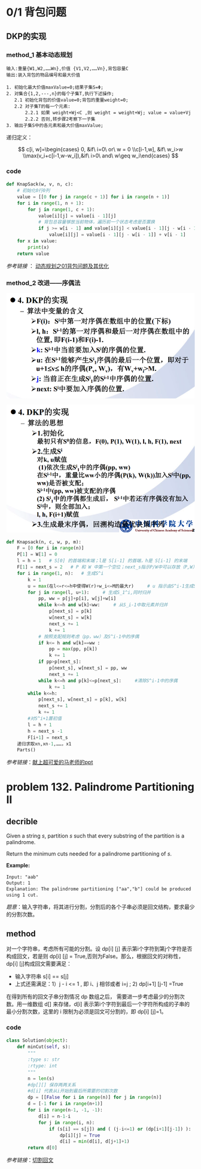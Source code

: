 # 0/1 背包问题

## DKP的实现

### method_1  基本动态规划

```
输入:重量{W1,W2,……Wn},价值 {V1,V2,……Vn},背包容量C
输出:装入背包的物品编号和最大价值
 
1. 初始化最大价值maxValue=0;结果子集S=Φ;
2. 对集合{1,2,---,n}的每个子集T,执行下述操作;
   2.1 初始化背包的价值value=0;背包的重量weight=0;
   2.2 对子集T的每一个元素:
       2.2.1 如果 weight+Wj<C ,则 weight = weight+Wj; value = value+Vj
       2.2.2 否则,转步骤2考察下一子集
3. 输出子集S中的各元素和最大价值maxValue;
```

递归定义：

$$ c[i, w]=\begin{cases} 0, &if\  i=0\ or\ w = 0 \\c[i-1,w], &if\ w_i>w \\max(v_i+c[i-1,w-w_i]),&if\ i>0\ and\ w\geq w_i\end{cases} $$

### code

```python
def KnapSack(w, v, n, c):
    # 初始化0行0列
    value = [[0 for j in range(c + 1)] for i in range(n + 1)]
    for i in range(1, n + 1):
        for j in range(1, c + 1):
            value[i][j] = value[i - 1][j]
            # 背包总容量够放当前物体，遍历前一个状态考虑是否置换
            if j >= w[i - 1] and value[i][j] < value[i - 1][j - w[i - 1]] + v[i - 1]:
                value[i][j] = value[i - 1][j - w[i - 1]] + v[i - 1]
    for x in value:
        print(x)
    return value            
```

*参考链接* ： [动态规划之01背包问题及其优化](https://blog.csdn.net/qq_34178562/article/details/79959380)

### method_2 改进——序偶法

![](https://github.com/koala7580/weekCoding/blob/master/DKP_value.png)

![](https://github.com/koala7580/weekCoding/blob/master/DKP_algorithm.png)

```python
def Knapsack(n, c, w, p, m):
    F = [0 for i in range(n)]
    P[1] = W[1] = 0
    l = h = 1	# S[0] 的首端和末端；l是 S[i-1] 的首端，h是 S[i-1] 的末端
    F[1] = next_s = 2 	# P 和 W 中第一个空位；next_s指示P/W中可以存放（P,W）序偶的第一个位置
    for i in range(1, n):	# 生成S^i
        k = 1
        u = max(在l<=r<=h中使得W(r)+w_i<=M的最大r)		# u 指示由S^i-1生成S_1^i的最大有效位置
        for j in range(l, u+1):		# 生成S_1^i,同时归并
            pp, ww = p[j]+p[i], w[j]+w[i] 
            while k<=h and w[k]<ww:		# 从S_i-1中取元素并归并
                p[next_s] = p[k]
                w[next_s] = w[k]
                next_s += 1
                k += 1
            # 按照支配规则考虑（pp，ww）及S^i-1中的序偶
            if k<= h and w[k]==ww :
                pp = max(pp, p[k])
                k += 1
            if pp>p[next_s]:
                p[next_s], w[next_s] = pp, ww
                next_s += 1
            while k<=h and p[k]<=p[next_s]:		#清除S^i-1中的序偶
                k += 1
        while k<=h:
            p[next_s], w[next_s] = p[k], w[k]
            next_s += 1
            k += 1
        #对S^i+1置初值
        l = h + 1
        h = next_s -1
        F[i+1] = next_s
    递归求取xn,xn-1,……，x1
    Parts()
```

*参考链接*：[献上超可爱的马老师的ppt](https://github.com/koala7580/weekCoding/blob/master/5_%E5%8A%A8%E6%80%81%E8%A7%84%E5%88%92_%E7%AC%AC%E4%BA%94%E7%AB%A0_4.pdf)

# problem  132. Palindrome Partitioning II

## decrible

Given a string *s*, partition *s* such that every substring of the partition is a palindrome.

Return the minimum cuts needed for a palindrome partitioning of *s*.

**Example:**

```
Input: "aab"
Output: 1
Explanation: The palindrome partitioning ["aa","b"] could be produced using 1 cut.
```

*题意*：输入字符串，将其进行分割，分割后的各个子串必须是回文结构，要求最少的分割次数。

## method

对一个字符串，考虑所有可能的分割。设 dp[i] [j] 表示第i个字符到第j个字符是否构成回文，若是则 dp[i] [j] = True,否则为False。那么，根据回文的对称性， dp[i] [j]构成回文需要满足：

- 输入字符串 s[i] == s[j] 
- 上式还需满足：1）j - i <= 1 , 即 i、j 相邻或者 i=j ;      2) dp[i+1] [j-1] =True

在得到所有的回文子串分割情况 dp 数组之后， 需要进一步考虑最少的分割次数。用一维数组 d[] 来存储，d[i] 表示第i个字符到最后一个字符所构成的子串的最小分割次数，这里的 i 限制为必须是回文可分割的，即 dp[i] [j]=1。

### code

```python
class Solution(object):
    def minCut(self, s):
        """
        :type s: str
        :rtype: int
        """
        n = len(s)
        #dp[][] 保存两两关系
        #d[i] 代表从i开始到最后所需要的切割次数
        dp = [[False for i in range(n)] for j in range(n)]
        d = [-1 for i in range(n+1)]
        for i in range(n-1, -1, -1):
            d[i] = n-1-i
            for j in range(i, n):
                if (s[i] == s[j]) and ( (j-i<=1) or (dp[i+1][j-1]) ):
                    dp[i][j] = True
                    d[i] = min(d[i], d[j+1]+1)
        return d[0]
```

*参考链接*：[切割回文](https://blog.csdn.net/zmdsjtu/article/details/73896161)



